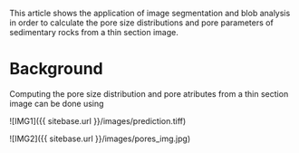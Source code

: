 This article shows the application of image segmentation and blob analysis in order to calculate the pore size distributions and pore parameters of sedimentary rocks from a thin section image.   

# Background
Computing the pore size distribution and pore atributes from a thin section image can be done using




![IMG1]({{ sitebase.url }}/images/prediction.tiff) 

![IMG2]({{ sitebase.url }}/images/pores_img.jpg) 
